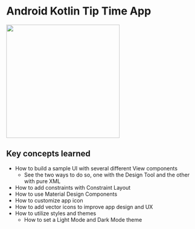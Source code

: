 # Android Kotlin Tip Time App

<img src="https://user-images.githubusercontent.com/37054216/138090875-9f131e3b-38c4-4bc5-8e9c-3a420558db26.png" width="300">

## Key concepts learned
- How to build a sample UI with several different View components
  - See the two ways to do so, one with the Design Tool and the other with pure XML
- How to add constraints with Constraint Layout
- How to use Material Design Components
- How to customize app icon
- How to add vector icons to improve app design and UX
- How to utilize styles and themes
    - How to set a Light Mode and Dark Mode theme 
